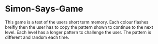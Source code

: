 # Simon-Says-Game

This game is a test of the users short term memory. Each colour flashes breifly then the user has to copy the pattern shown to continue to the next level.
Each level has a longer pattern to challenge the user. The pattern is different and random each time.
